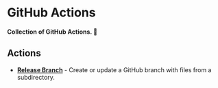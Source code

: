 # GitHub Actions

**Collection of GitHub Actions. 🧰**

## Actions

- [**Release Branch**](actions/release-branch) - Create or update a GitHub branch with files from a subdirectory.

